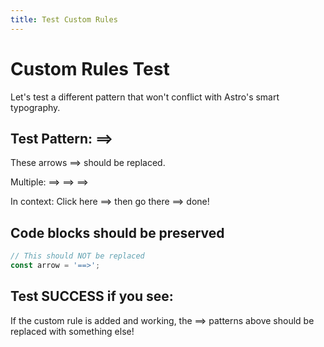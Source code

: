 ```yaml
---
title: Test Custom Rules
---
```


# Custom Rules Test

Let's test a different pattern that won't conflict with Astro's smart typography.

## Test Pattern: ==>

These arrows ==> should be replaced.

Multiple: ==> ==> ==>

In context: Click here ==> then go there ==> done!

## Code blocks should be preserved

```javascript
// This should NOT be replaced
const arrow = '==>';
```

## Test SUCCESS if you see:

If the custom rule is added and working, the ==> patterns above should be replaced with something else!